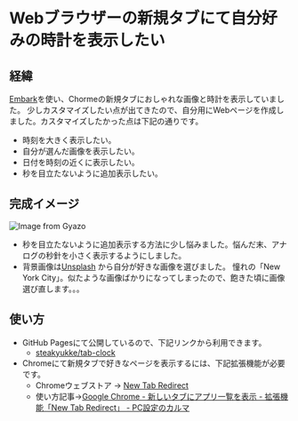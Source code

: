 # Webブラウザーの新規タブにて自分好みの時計を表示したい

## 経緯
[Embark](https://chrome.google.com/webstore/detail/embark-new-tab-page/aeajehgeohhgjbhhbicilpenjfcbfnpg)を使い、Chormeの新規タブにおしゃれな画像と時計を表示していました。
少しカスタマイズしたい点が出てきたので、自分用にWebページを作成しました。カスタマイズしたかった点は下記の通りです。
- 時刻を大きく表示したい。
- 自分が選んだ画像を表示したい。
- 日付を時刻の近くに表示したい。
- 秒を目立たないように追加表示したい。

## 完成イメージ
![Image from Gyazo](https://gyazo.com/ca5fc7914f43c04c34e700985861ff62)

- 秒を目立たないように追加表示する方法に少し悩みました。悩んだ末、アナログの秒針を小さく表示するようにしました。
- 背景画像は[Unsplash](https://unsplash.com/) から自分が好きな画像を選びました。
	憧れの「New York City」。似たような画像ばかりになってしまったので、飽きた頃に画像選び直します。。。

## 使い方
- GitHub Pagesにて公開しているので、下記リンクから利用できます。
  - [steakyukke/tab-clock](https://steakyukke.github.io/tab-clock/)
- Chromeにて新規タブで好きなページを表示するには、下記拡張機能が必要です。
  - Chromeウェブストア → [New Tab Redirect](https://chrome.google.com/webstore/detail/new-tab-redirect/icpgjfneehieebagbmdbhnlpiopdcmna/related)
  - 使い方記事→[Google Chrome - 新しいタブにアプリ一覧を表示 - 拡張機能「New Tab Redirect」 - PC設定のカルマ](https://pc-karuma.net/google-chrome-new-tab-app-list/)

